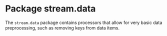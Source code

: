 Package stream.data
===================

The `stream.data` package contains processors that allow for very basic
data preprocessing, such as removing keys from data items.